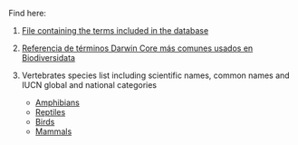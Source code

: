 Find here:

1. [File containing the terms included in the database](/Useful%20files/biodiversidata_terms_DwC.csv)

2. [Referencia de términos Darwin Core más comunes usados en Biodiversidata](/Useful%20files/Referencia_de_terminos_DarwinCore_Biodiversidata_2020.pdf)

3. Vertebrates species list including scientific names, common names and IUCN global and national categories
    + [Amphibians](/Useful%20files/lista_especies_anfibios.csv)
    + [Reptiles](/Useful%20files/lista_especies_reptiles.csv)
    + [Birds](/Useful%20files/lista_especies_aves.csv)
    + [Mammals](/Useful%20files/lista_especies_mamiferos.csv)
    
